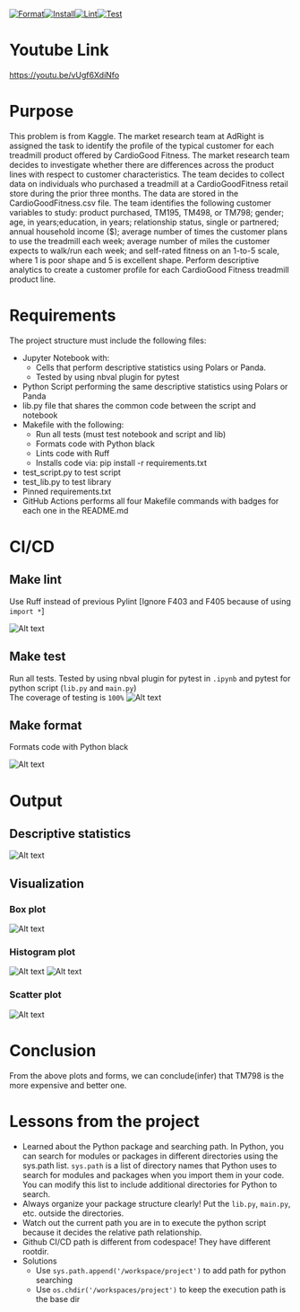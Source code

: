 [![Format](https://github.com/nogibjj/IDS706_Individual_Proj1_ZH/actions/workflows/format.yml/badge.svg)](https://github.com/nogibjj/IDS706_Individual_Proj1_ZH/actions/workflows/format.yml)[![Install](https://github.com/nogibjj/IDS706_Individual_Proj1_ZH/actions/workflows/install.yml/badge.svg)](https://github.com/nogibjj/IDS706_Individual_Proj1_ZH/actions/workflows/install.yml)[![Lint](https://github.com/nogibjj/IDS706_Individual_Proj1_ZH/actions/workflows/lint.yml/badge.svg)](https://github.com/nogibjj/IDS706_Individual_Proj1_ZH/actions/workflows/lint.yml)[![Test](https://github.com/nogibjj/IDS706_Individual_Proj1_ZH/actions/workflows/test.yml/badge.svg)](https://github.com/nogibjj/IDS706_Individual_Proj1_ZH/actions/workflows/test.yml)

# Youtube Link
https://youtu.be/vUgf6XdiNfo

# Purpose
This problem is from Kaggle. The market research team at AdRight is assigned the task to identify the profile of the typical customer for each treadmill product offered by CardioGood Fitness. The market research team decides to investigate whether there are differences across the product lines with respect to customer characteristics. The team decides to collect data on individuals who purchased a treadmill at a CardioGoodFitness retail store during the prior three months. The data are stored in the CardioGoodFitness.csv file. The team identifies the following customer variables to study: product purchased, TM195, TM498, or TM798; gender; age, in years;education, in years; relationship status, single or partnered; annual household income ($); average number of times the customer plans to use the treadmill each week; average number of miles the customer expects to walk/run each week; and self-rated fitness on an 1-to-5 scale, where 1 is poor shape and 5 is excellent shape. Perform descriptive analytics to create a customer profile for each CardioGood Fitness treadmill product line.

# Requirements
The project structure must include the following files:
- Jupyter Notebook with:
    - Cells that perform descriptive statistics using Polars or Panda.
    - Tested by using nbval plugin for pytest
- Python Script performing the same descriptive statistics using Polars or Panda
- lib.py file that shares the common code between the script and notebook
- Makefile with the following:
    - Run all tests (must test notebook and script and lib)
    - Formats code with Python black
    - Lints code with Ruff
    - Installs code via:  pip install -r requirements.txt
- test_script.py to test script
- test_lib.py to test library
- Pinned requirements.txt
- GitHub Actions performs all four Makefile commands with badges for each one in the README.md

# CI/CD

## Make lint
Use Ruff instead of previous Pylint [Ignore F403 and F405 because of using `import *`]

![Alt text](image-1.png)

## Make test
Run all tests. Tested by using nbval plugin for pytest in `.ipynb` and pytest for python script (`lib.py` and `main.py`)  
The coverage of testing is `100%`
![Alt text](image.png)

## Make format
Formats code with Python black  

![Alt text](image-4.png)

# Output
## Descriptive statistics
![Alt text](image-3.png)

## Visualization
### Box plot
![Alt text](./results/boxplot.png)
### Histogram plot
![Alt text](./results/count.png)
![Alt text](./results/histogram.png)
### Scatter plot
![Alt text](./results/scatter.png)

# Conclusion
From the above plots and forms, we can conclude(infer) that TM798 is the more expensive and better one.

# Lessons from the project
- Learned about the Python package and searching path. In Python, you can search for modules or packages in different directories using the sys.path list. `sys.path` is a list of directory names that Python uses to search for modules and packages when you import them in your code. You can modify this list to include additional directories for Python to search.
- Always organize your package structure clearly! Put the `lib.py`, `main.py`, etc. outside the directories.
- Watch out the current path you are in to execute the python script because it decides the relative path relationship.
- Github CI/CD path is different from codespace! They have different rootdir.
- Solutions
    - Use `sys.path.append('/workspace/project')` to add path for python searching
    - Use `os.chdir('/workspaces/project')` to keep the execution path is the base dir

